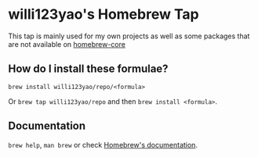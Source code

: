 # willi123yao's Homebrew Tap

This tap is mainly used for my own projects as well as some packages that are not available on [homebrew-core](https://github.com/homebrew/homebrew-core/)

## How do I install these formulae?

`brew install willi123yao/repo/<formula>`

Or `brew tap willi123yao/repo` and then `brew install <formula>`.

## Documentation

`brew help`, `man brew` or check [Homebrew's documentation](https://docs.brew.sh).
